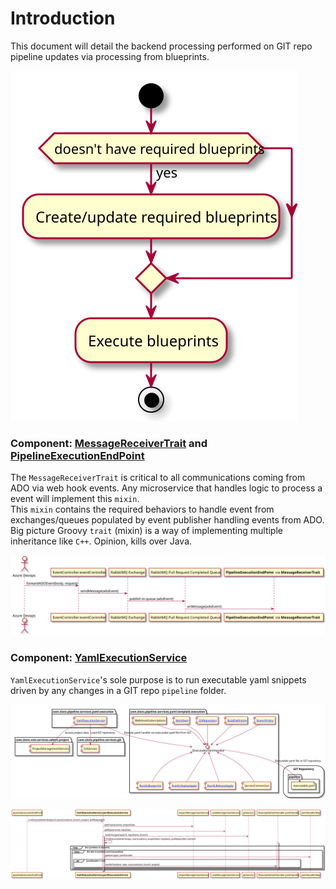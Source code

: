 # Introduction

This document will detail the backend processing performed on GIT repo pipeline updates 
via processing from blueprints.

![Main Activities](Pipeline_main_activities.svg)

<div hidden>
```{r, include=FALSE}
@startuml Pipeline_main_activities.svg
start
if (doesn't have required blueprints) then (yes)
  :Create/update required blueprints;
endif
:Execute blueprints;

stop
@enduml
```
</div>

Significant processing may occur on the server due to updates to various repos from 
blueprint executions.

### Processing Pipeline Changes

![Process pipeline changes](Processing_pipeline_changes.svg)

<div hidden>
```{r, include=FALSE}
@startuml Processing_pipeline_changes.svg
actor DE as "Devops Engineer"
storage GR as "Changing GIT Repository"
storage GR2 as "Updating GIT Repository"
DE --> GR: Pull Request

package com.zions.vsts.services.rmq.mixins {
    interface MessageReceiverTrait
}

package com.zions.pipeline.services.execution.endpoint {
  component PEEP as "PipelineExecutionEndPoint"
  PEEP -[dotted]up-> MessageReceiverTrait: Implements
}
GR --> MessageReceiverTrait: ADO sends `pull request complete` event

package com.zions.pipeline.services.git {
    component GS as "GitService"
}
package com.zions.vsts.services.code {
    component CMS as "CodeManagementService"
}
PEEP -do-> CMS: Determine GIT pipeline changes for executable yaml

package com.zions.pipeline.services.yaml.execution {
    component YES as "YamlExecutionService"
}
PEEP -do-> YES: Execute any executable yaml
PEEP -do-> GS: Manage git repo changes
YES -do-> GR2: Make changes
GS -do-> GR2: Ensure ADO repo is up to date
@enduml

```
</div>

### Component: [MessageReceiverTrait](https://dev.azure.com/zionseto/DTS/_git/zions-service-framework?path=%2Fzions-vsts-microservice%2Fsrc%2Fmain%2Fgroovy%2Fcom%2Fzions%2Fvsts%2Fservices%2Frmq%2Fmixins%2FMessageReceiverTrait.groovy) and [PipelineExecutionEndPoint](https://dev.azure.com/zionseto/DTS/_git/zions-service-framework?path=%2Fzions-pipeline-execution-microservice%2Fsrc%2Fmain%2Fgroovy%2Fcom%2Fzions%2Fpipeline%2Fservices%2Fexecution%2Fendpoint%2FPipelineExecutionEndPoint.groovy)

The `MessageReceiverTrait` is critical to all communications coming from ADO via web hook events. 
 Any microservice that handles logic to process a event will implement this `mixin`.  
 This `mixin` contains the required behaviors to handle event from exchanges/queues populated 
 by event publisher handling events from ADO.  Big picture Groovy `trait` (mixin) is a way of implementing 
 multiple inheritance like `C++`.  Opinion, kills over Java.

![Web hook sequence](Webhook_sequence.svg)

<div hidden>
```{r, include=FALSE}
@startuml Webhook_sequence.svg
actor ADO as "Azure Devops"
participant EC as "EventController:eventController"
ADO -> EC: forwardADOEvent(body, request)

participant RMQE as "RabbitMQ Exchange"
EC -> RMQE: sendMessage(adoEvent)

participant RMQQ as "RabbitMQ Pull Request Completed Queue"
RMQE -> RMQQ: publish to queue (adoEvent)

participant PEEP as "<b>PipelineExecutionEndPoint</b> via <b>MessageReceiverTrait</b>"
RMQQ -> PEEP: onMessage(adoEvent)
@enduml
```
</div>

### Component: [CodeManagementService](https://dev.azure.com/zionseto/DTS/_git/zions-service-framework?path=%2Fzions-vsts-services%2Fsrc%2Fmain%2Fgroovy%2Fcom%2Fzions%2Fvsts%2Fservices%2Fcode%2FCodeManagementService.groovy)

When a pull request event is sent from ADO it contains data on commits. On pull requests 
this commit data will be used to determine changes made on repository.  If any pipeline 
executeble yaml is to be executed then it will be executed.  All executable yaml in `executables` 
folder will be executed on all pull requests.

![CodeManagementService sequence](CodeManagementService_sequence.svg)

<div hidden>
```{r, include=FALSE}
@startuml CodeManagementService_sequence.svg
participant PEEP as "PipelineExecutionEndPoint"
participant CMS as "<b>CodeManagementService</b>:codeManagmentService"
PEEP -> PEEP: getPipelineChangeLocations(): locations
activate PEEP
participant locations
PEEP -> CMS: getChanges(changesUrl) : changes
loop for (change in changes)
    PEEP -> change: getPath():path
    alt path contains pipeline path
        PEEP -> locations: add(path)
    end
end
deactivate PEEP
participant YES as "YamlExecutionService: yamlExecutionService"
PEEP -> YES: runExecutableYaml(repoUrl,name,locations, branch, project, pullRequestId)

@enduml
```
</div>

### Component: [YamlExecutionService](https://dev.azure.com/zionseto/DTS/_git/zions-service-framework?path=%2Fzions-pipeline-services%2Fsrc%2Fmain%2Fgroovy%2Fcom%2Fzions%2Fpipeline%2Fservices%2Fyaml%2Fexecution%2FYamlExecutionService.groovy)

`YamlExecutionService`'s sole purpose is to run executable yaml snippets driven by any 
changes in a GIT repo `pipeline` folder.  

![YamlExecutionService components](YamlExecutionService_components.svg)

![YamlExecutionService sequence](YamlExecutionService_sequence.svg)

<div hidden>
```{r, include=FALSE}
@startuml YamlExecutionService_components.svg
package "com.zions.pipeline.services.yaml.execution" {
  component YES as "[[https://dev.azure.com/zionseto/DTS/_git/zions-service-framework?path=%2Fzions-pipeline-services%2Fsrc%2Fmain%2Fgroovy%2Fcom%2Fzions%2Fpipeline%2Fservices%2Fyaml%2Fexecution%2FYamlExecutionService.groovy YamlExecutionService]]"
}
package "com.zions.vsts.services.admin.project" {
    component PMS as "ProjectManagementService"
}

package "com.zions.pipeline.services.git" {
    component GS as "GitService"
}
package "com.zions.pipeline.services.yaml.template.execution" {
  interface IExecutableYamlHandler
  component BP as "[[https://dev.azure.com/zionseto/DTS/_git/zions-service-framework?path=%2Fzions-pipeline-services%2Fsrc%2Fmain%2Fgroovy%2Fcom%2Fzions%2Fpipeline%2Fservices%2Fyaml%2Ftemplate%2Fexecution%2FBranchPolicy.groovy BranchPolicy]]"
  component BD as "[[https://dev.azure.com/zionseto/DTS/_git/zions-service-framework?path=%2Fzions-pipeline-services%2Fsrc%2Fmain%2Fgroovy%2Fcom%2Fzions%2Fpipeline%2Fservices%2Fyaml%2Ftemplate%2Fexecution%2FBuildDefinition.groovy BuildDefinition]]"
  component GR as "[[https://dev.azure.com/zionseto/DTS/_git/zions-service-framework?path=%2Fzions-pipeline-services%2Fsrc%2Fmain%2Fgroovy%2Fcom%2Fzions%2Fpipeline%2Fservices%2Fyaml%2Ftemplate%2Fexecution%2FGitRepository.groovy GitRepository]]"
  component RXLB as "[[https://dev.azure.com/zionseto/DTS/_git/zions-service-framework?path=%2Fzions-pipeline-services%2Fsrc%2Fmain%2Fgroovy%2Fcom%2Fzions%2Fpipeline%2Fservices%2Fyaml%2Ftemplate%2Fexecution%2FRunXLBlueprints.groovy RunXLBlueprints]]"
  component RXLDA as "[[https://dev.azure.com/zionseto/DTS/_git/zions-service-framework?path=%2Fzions-pipeline-services%2Fsrc%2Fmain%2Fgroovy%2Fcom%2Fzions%2Fpipeline%2Fservices%2Fyaml%2Ftemplate%2Fexecution%2FRunXLDeployApply.groovy RunXLDeployApply]]"
  component RXLRA as "[[https://dev.azure.com/zionseto/DTS/_git/zions-service-framework?path=%2Fzions-pipeline-services%2Fsrc%2Fmain%2Fgroovy%2Fcom%2Fzions%2Fpipeline%2Fservices%2Fyaml%2Ftemplate%2Fexecution%2FRunXLReleaseApply.groovy RunXLReleaseApply]]"
  component WI as "[[https://dev.azure.com/zionseto/DTS/_git/zions-service-framework?path=%2Fzions-pipeline-services%2Fsrc%2Fmain%2Fgroovy%2Fcom%2Fzions%2Fpipeline%2Fservices%2Fyaml%2Ftemplate%2Fexecution%2FWorkItem.groovy WorkItem]]"
  component SC as "ServiceConnection"
  component WHS as "WebHookSubscriptions"
  BP -do-> IExecutableYamlHandler
  BD --> IExecutableYamlHandler
  GR --> IExecutableYamlHandler
  RXLB -up-> IExecutableYamlHandler
  RXLDA -up-> IExecutableYamlHandler
  RXLRA -up-> IExecutableYamlHandler
  SC -up-> IExecutableYamlHandler
  WHS --> IExecutableYamlHandler
  WI -do-> IExecutableYamlHandler
  
}
YES --> IExecutableYamlHandler : Execute yaml handler on executable yaml file from GIT.
storage "GIT Repository" {
  folder "pipeline" {
      file ey as "executable.yaml"
  }
}
YES -do-> PMS: Access project data
YES -do-> GS: Load GIT repository
IExecutableYamlHandler -do-> ey : Executable yaml file in GIT repository.

@enduml

@startuml YamlExecutionService_sequence.svg
participant PEEP as "pipelineExecutionEndPoint"
participant YES as "<b>YamlExecutionService:yamlExecutionService</b>"
participant PMS as "projectManagementService"
PEEP -> YES: runExecutableYaml(repoUrl,name,locations, branch, project, pullRequestId)
YES -> PMS: getProject(name): projectData

participant CMS as "codeManagementService"
YES -> CMS: getRepo(name): repoData

participant GS as "gitService"
YES -> GS: loadChanges(repoUrl, repoName, branch)

activate YES
YES -> YES: findExecutableYaml(repo, scanLocations, projectData, repoData, pullRequestId): exeYaml
loop for (yamldata in exeYaml)
    loop for (exe in yamldata.yaml.executables)
        activate "IExecutableYamlHandler:yamlHandler"
        YES -> yamlHandlerMap: get(exe.type): yamlHandler
        alt yamlHandler != null
            YES -> "IExecutableYamlHandler:yamlHandler": handleYaml(exe, repo, scanLocations, branch, project)
        end
        deactivate "IExecutableYamlHandler:yamlHandler"
    end
end
deactivate YES
@enduml
```
</div>


## [Yaml Components](https://zionsconfluence.cs.zionsbank.com/display/SCM/DS%3A+COE%3A+Components)

Executable yaml handler documentation.
